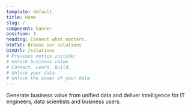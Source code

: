 ```yaml
---
template: default
title: Home
slug: /
component: banner
position: 1
heading: Connect what matters.
btnTxt: Browse our solutions
btnUrl: /solutions
# Previous mottos include:
# Unlock business value
# Connect. Learn. Build.
# Unlock your data
# Unlock the power of your data
---
```


Generate business value from unified data and deliver intelligence for IT engineers, data scientists and business users.
